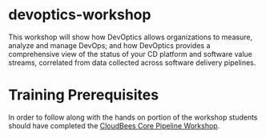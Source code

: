# devoptics-workshop
This workshop will show how DevOptics allows organizations to measure, analyze and manage DevOps; and how DevOptics provides a comprehensive view of the status of your CD platform and software value streams, correlated from data collected across software delivery pipelines. 

# Training Prerequisites

In order to follow along with the hands on portion of the workshop students should have completed the [CloudBees Core Pipeline Workshop](https://github.com/cloudbees-days/cloudbees-core-workshop).
